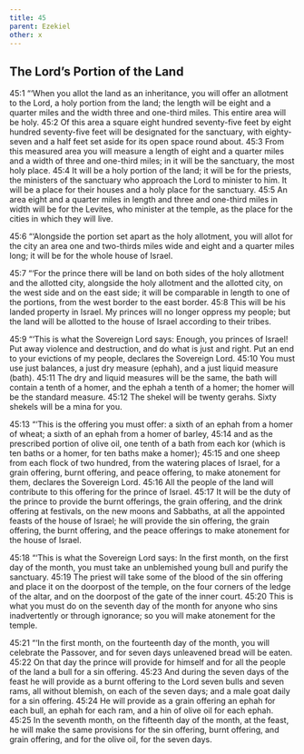 ```yaml
---
title: 45
parent: Ezekiel
other: x
---
```


## The Lord’s Portion of the Land

<a name="45:1">45:1</a> “‘When you allot the land as an inheritance, you will offer an allotment to the Lord, a holy portion from the land; the length will be eight and a quarter miles and the width three and one-third miles. This entire area will be holy. <a name="45:2">45:2</a> Of this area a square eight hundred seventy-five feet by eight hundred seventy-five feet will be designated for the sanctuary, with eighty-seven and a half feet set aside for its open space round about. <a name="45:3">45:3</a> From this measured area you will measure a length of eight and a quarter miles and a width of three and one-third miles; in it will be the sanctuary, the most holy place. <a name="45:4">45:4</a> It will be a holy portion of the land; it will be for the priests, the ministers of the sanctuary who approach the Lord to minister to him. It will be a place for their houses and a holy place for the sanctuary. <a name="45:5">45:5</a> An area eight and a quarter miles in length and three and one-third miles in width will be for the Levites, who minister at the temple, as the place for the cities in which they will live.

<a name="45:6">45:6</a> “‘Alongside the portion set apart as the holy allotment, you will allot for the city an area one and two-thirds miles wide and eight and a quarter miles long; it will be for the whole house of Israel.

<a name="45:7">45:7</a> “‘For the prince there will be land on both sides of the holy allotment and the allotted city, alongside the holy allotment and the allotted city, on the west side and on the east side; it will be comparable in length to one of the portions, from the west border to the east border. <a name="45:8">45:8</a> This will be his landed property in Israel. My princes will no longer oppress my people; but the land will be allotted to the house of Israel according to their tribes.

<a name="45:9">45:9</a> “‘This is what the Sovereign Lord says: Enough, you princes of Israel! Put away violence and destruction, and do what is just and right. Put an end to your evictions of my people, declares the Sovereign Lord. <a name="45:10">45:10</a> You must use just balances, a just dry measure (ephah), and a just liquid measure (bath). <a name="45:11">45:11</a> The dry and liquid measures will be the same, the bath will contain a tenth of a homer, and the ephah a tenth of a homer; the homer will be the standard measure. <a name="45:12">45:12</a> The shekel will be twenty gerahs. Sixty shekels will be a mina for you.

<a name="45:13">45:13</a> “‘This is the offering you must offer: a sixth of an ephah from a homer of wheat; a sixth of an ephah from a homer of barley, <a name="45:14">45:14</a> and as the prescribed portion of olive oil, one tenth of a bath from each kor (which is ten baths or a homer, for ten baths make a homer); <a name="45:15">45:15</a> and one sheep from each flock of two hundred, from the watering places of Israel, for a grain offering, burnt offering, and peace offering, to make atonement for them, declares the Sovereign Lord. <a name="45:16">45:16</a> All the people of the land will contribute to this offering for the prince of Israel. <a name="45:17">45:17</a> It will be the duty of the prince to provide the burnt offerings, the grain offering, and the drink offering at festivals, on the new moons and Sabbaths, at all the appointed feasts of the house of Israel; he will provide the sin offering, the grain offering, the burnt offering, and the peace offerings to make atonement for the house of Israel.

<a name="45:18">45:18</a> “‘This is what the Sovereign Lord says: In the first month, on the first day of the month, you must take an unblemished young bull and purify the sanctuary. <a name="45:19">45:19</a> The priest will take some of the blood of the sin offering and place it on the doorpost of the temple, on the four corners of the ledge of the altar, and on the doorpost of the gate of the inner court. <a name="45:20">45:20</a> This is what you must do on the seventh day of the month for anyone who sins inadvertently or through ignorance; so you will make atonement for the temple.

<a name="45:21">45:21</a> “‘In the first month, on the fourteenth day of the month, you will celebrate the Passover, and for seven days unleavened bread will be eaten. <a name="45:22">45:22</a> On that day the prince will provide for himself and for all the people of the land a bull for a sin offering. <a name="45:23">45:23</a> And during the seven days of the feast he will provide as a burnt offering to the Lord seven bulls and seven rams, all without blemish, on each of the seven days; and a male goat daily for a sin offering. <a name="45:24">45:24</a> He will provide as a grain offering an ephah for each bull, an ephah for each ram, and a hin of olive oil for each ephah. <a name="45:25">45:25</a> In the seventh month, on the fifteenth day of the month, at the feast, he will make the same provisions for the sin offering, burnt offering, and grain offering, and for the olive oil, for the seven days.
